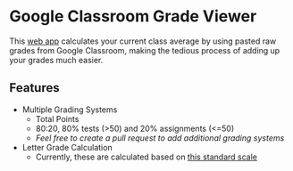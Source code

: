 # Google Classroom Grade Viewer
This [web app](https://gc-grade-viewer.vercel.app) calculates your current class average by using pasted raw grades from Google Classroom, making the tedious process of adding up your grades much easier.

## Features
- Multiple Grading Systems
  - Total Points
  - 80:20, 80% tests (>50) and 20% assignments (<=50)
  - _Feel free to create a pull request to add additional grading systems_
- Letter Grade Calculation
  - Currently, these are calculated based on [this standard scale](https://bigfuture.collegeboard.org/plan-for-college/college-basics/how-to-convert-gpa-4.0-scale#:~:text=Common%20examples%20of%20grade%20conversion,D%2D%20(below%2065).)
